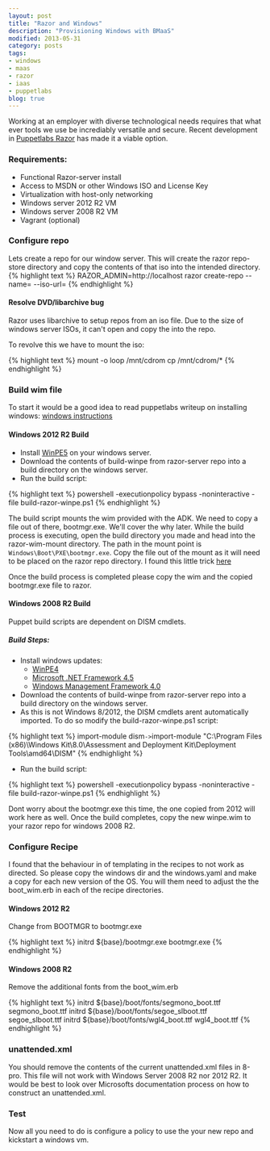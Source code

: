 ```yaml
---
layout: post
title: "Razor and Windows"
description: "Provisioning Windows with BMaaS"
modified: 2013-05-31
category: posts
tags: 
- windows
- maas
- razor
- iaas
- puppetlabs
blog: true
---
```

Working at an employer with diverse technological needs requires that what ever tools we use be incrediably versatile and secure. Recent development in [Puppetlabs Razor](https://github.com/puppetlabs/razor-server) has made it a viable option. 

### Requirements:

* Functional Razor-server install
* Access to MSDN or other Windows ISO and License Key
* Virtualization with host-only networking
* Windows server 2012 R2 VM
* Windows server 2008 R2 VM
* Vagrant (optional)

### Configure repo
Lets create a repo for our window server. This will create the razor repo-store directory and copy the contents of that iso into the intended directory. 
{% highlight text %}
RAZOR_ADMIN=http://localhost
razor create-repo --name=<repo-name> --iso-url=<url to iso>
{% endhighlight %}

#### Resolve DVD/libarchive bug
Razor uses libarchive to setup repos from an iso file. Due to the size of windows server ISOs, it can't open and copy the into the repo. 

To revolve this we have to mount the iso:

{% highlight text %}
mount -o loop /mnt/cdrom <iso file>
cp /mnt/cdrom/* <razor-repo-store>
{% endhighlight %}

### Build wim file
To start it would be a good idea to read puppetlabs writeup on installing windows: [windows instructions](https://github.com/puppetlabs/razor-server/wiki/Installing-windows)


#### Windows 2012 R2 Build
* Install [WinPE5](http://www.microsoft.com/en-us/download/details.aspx?id=39982) on your windows server. 
* Download the contents of build-winpe from razor-server repo into a build directory on the windows server. 
* Run the build script: 

{% highlight text %}
powershell -executionpolicy bypass -noninteractive -file build-razor-winpe.ps1
{% endhighlight %}

The build script mounts the wim provided with the ADK. We need to copy a file out of there, bootmgr.exe. We'll cover the why later. While the build process is  executing, open the build directory you made and head into the razor-wim-mount directory. The path in the mount point is `Windows\Boot\PXE\bootmgr.exe`. Copy the file out of the mount as it will need to be placed on the razor repo directory. I found this little trick [here](http://blog.devicenull.org/2013/11/14/ipxe-wimboot-and-windows-server-2012r2.html)

Once the build process is completed please copy the wim and the copied bootmgr.exe file to razor. 
 
#### Windows 2008 R2 Build
Puppet build scripts are dependent on DISM cmdlets.

##### Build Steps:
* Install windows updates:
	* [WinPE4](http://www.microsoft.com/en-us/download/details.aspx?id=30652) 
	* [Microsoft .NET Framework 4.5](http://www.microsoft.com/en-us/download/details.aspx?id=30653)
    * [Windows Management Framework 4.0](http://www.microsoft.com/en-us/download/details.aspx?id=40855)
* Download the contents of build-winpe from razor-server repo into a build directory on the windows server. 
* As this is not Windows 8/2012, the DISM cmdlets arent automatically imported. To do so modify the build-razor-winpe.ps1 script:

{% highlight text %}
import-module dism` -> `import-module "C:\Program Files (x86)\Windows Kit\8.0\Assessment and Deployment Kit\Deployment Tools\amd64\DISM"
{% endhighlight %}

* Run the build script:

{% highlight text %}
powershell -executionpolicy bypass -noninteractive -file build-razor-winpe.ps1
{% endhighlight %}

Dont worry about the bootmgr.exe this time, the one copied from 2012 will work here as well. Once the build completes, copy the new winpe.wim to your razor repo for windows 2008 R2. 

### Configure Recipe
I found that the behaviour in of templating in the recipes to not work as directed. So please copy the windows dir and the windows.yaml and make a copy for each new version of the OS. You will them need to adjust the the boot_wim.erb in each of the recipe directories. 

#### Windows 2012 R2
Change from BOOTMGR to bootmgr.exe

{% highlight text %}
initrd ${base}/bootmgr.exe			bootmgr.exe
{% endhighlight %}

#### Windows 2008 R2
Remove the additional fonts from the boot_wim.erb

{% highlight text %}
initrd ${base}/boot/fonts/segmono_boot.ttf	segmono_boot.ttf
initrd ${base}/boot/fonts/segoe_slboot.ttf	segoe_slboot.ttf
initrd ${base}/boot/fonts/wgl4_boot.ttf		wgl4_boot.ttf
{% endhighlight %}

### unattended.xml
You should remove the contents of the current unattended.xml files in 8-pro. This file will not work with Windows Server 2008 R2 nor 2012 R2. It would be best to look over Microsofts documentation process on how to construct an unattended.xml. 

### Test
Now all you need to do is configure a policy to use the your new repo and kickstart a windows vm. 

